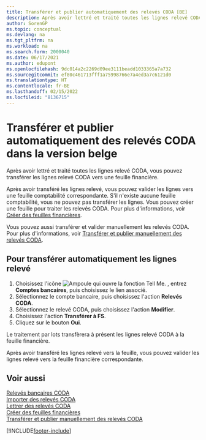 ```yaml
---
title: Transférer et publier automatiquement des relevés CODA [BE]
description: Après avoir lettré et traité toutes les lignes relevé CODA, vous pouvez transférer les lignes relevé CODA vers une feuille financière.
author: SorenGP
ms.topic: conceptual
ms.devlang: na
ms.tgt_pltfrm: na
ms.workload: na
ms.search.form: 2000040
ms.date: 06/17/2021
ms.author: edupont
ms.openlocfilehash: 9dc014a2c2269d09ee3111beadd1033365a7a732
ms.sourcegitcommit: ef80c461713fff1a75998766e7a4ed3a7c6121d0
ms.translationtype: HT
ms.contentlocale: fr-BE
ms.lasthandoff: 02/15/2022
ms.locfileid: "8136715"
---
```

# <a name="automatically-transfer-and-post-coda-statements-in-the-belgian-version"></a>Transférer et publier automatiquement des relevés CODA dans la version belge

Après avoir lettré et traité toutes les lignes relevé CODA, vous pouvez transférer les lignes relevé CODA vers une feuille financière.  

Après avoir transféré les lignes relevé, vous pouvez valider les lignes vers une feuille comptabilité correspondante. S'il n'existe aucune feuille comptabilité, vous ne pouvez pas transférer les lignes. Vous pouvez créer une feuille pour traiter les relevés CODA. Pour plus d'informations, voir [Créer des feuilles financières](how-to-create-financial-journals.md).  

Vous pouvez aussi transférer et valider manuellement les relevés CODA. Pour plus d'informations, voir [Transférer et publier manuellement des relevés CODA](how-to-manually-transfer-and-post-coda-statements.md).  

## <a name="to-automatically-transfer-statement-lines"></a>Pour transférer automatiquement les lignes relevé  

1.  Choisissez l'icône ![Ampoule qui ouvre la fonction Tell Me.](../../media/ui-search/search_small.png "Dites-moi ce que vous voulez faire") , entrez **Comptes bancaires**, puis choisissez le lien associé.  
2.  Sélectionnez le compte bancaire, puis choisissez l'action **Relevés CODA**.  
3.  Sélectionnez le relevé CODA, puis choisissez l'action **Modifier**.  
4.  Choisissez l'action **Transférer à FS**.  
5.  Cliquez sur le bouton **Oui**.  

Le traitement par lots transfèrera à présent les lignes relevé CODA à la feuille financière.  

Après avoir transféré les lignes relevé vers la feuille, vous pouvez valider les lignes relevé vers la feuille financière correspondante.  

## <a name="see-also"></a>Voir aussi  
 [Relevés bancaires CODA](coda-bank-statements.md)   
 [Importer des relevés CODA](how-to-import-coda-statements.md)   
 [Lettrer des relevés CODA](how-to-apply-coda-statements.md)   
 [Créer des feuilles financières](how-to-create-financial-journals.md)   
 [Transférer et publier manuellement des relevés CODA](how-to-manually-transfer-and-post-coda-statements.md)


[!INCLUDE[footer-include](../../includes/footer-banner.md)]